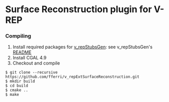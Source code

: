 # Surface Reconstruction plugin for V-REP

### Compiling

1. Install required packages for [v_repStubsGen](https://github.com/fferri/v_repStubsGen): see v_repStubsGen's [README](external/v_repStubsGen/README.md)
2. Install CGAL 4.9
3. Checkout and compile
```
$ git clone --recursive https://github.com/fferri/v_repExtSurfaceReconstruction.git
$ mkdir build
$ cd build
$ cmake ..
$ make
```
